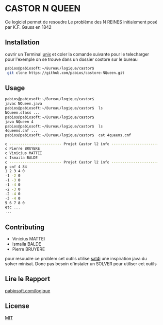 # CASTOR N QUEEN 

Ce logiciel permet de resoudre Le problème des N REINES initialement posé par K.F. Gauss en 1842

## Installation

ouvrir un Terminal [unix](https://github.com/pabios/castore-NQueen.git) et coler la  comande suivante pour le telecharger
pour l'exemple on se trouve dans un dossier costore sur le bureau

```bash
pabios@pabiosoft:~/Bureau/logique/castor$
 git clone https://github.com/pabios/castore-NQueen.git

```

## Usage

```bash
pabios@pabiosoft:~/Bureau/logique/castor$  
javac NQueen.java
pabios@pabiosoft:~/Bureau/logique/castor$  ls
NQueen.class ...
pabios@pabiosoft:~/Bureau/logique/castor$  
java NQueen 4
pabios@pabiosoft:~/Bureau/logique/castor$  ls
4queens.cnf ...
pabios@pabiosoft:~/Bureau/logique/castor$  cat 4queens.cnf

c ------------------------ Projet Castor l2 info ------------------------
c Pierre BRUYERE
c Vinicius MATTEI
c Ismaila BALDE
c ------------------------ Projet Castor l2 info ------------------------
p cnf 4 84
1 2 3 4 0
-1 -2 0
-1 -3 0
-1 -4 0
-2 -3 0
-2 -4 0
-3 -4 0
5 6 7 8 0
etc ...
...
```

## Contributing
 * Vinicius MATTEI
 * Ismaila BALDE
 * Pierre BRUYERE
 

pour resoudre ce problem cet outils  utilise [sat4j](http://sat4j.org) une inspiration java du solver minisat.
Donc pas besoin d'instaler un SOLVER pour utiliser cet outils
## Lire le Rapport 
 [pabiosoft.com/logique](http://pabiosoft.com/myRapport.php)

## License
[MIT](https://choosealicense.com/licenses/mit/)

